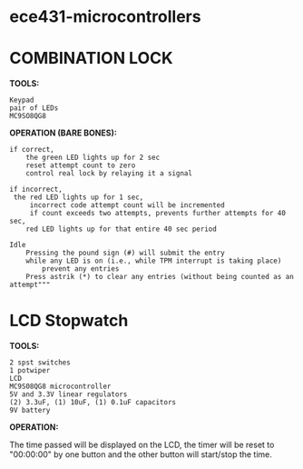 # ece431-microcontrollers

# COMBINATION LOCK

****************TOOLS:****************

	Keypad
	pair of LEDs
	MC9SO8QG8

****************OPERATION (BARE BONES):****************

	if correct, 
		the green LED lights up for 2 sec
        reset attempt count to zero
        control real lock by relaying it a signal
				
	if incorrect,
	 the red LED lights up for 1 sec, 
         incorrect code attempt count will be incremented
         if count exceeds two attempts, prevents further attempts for 40 sec, 
      	red LED lights up for that entire 40 sec period
				
	Idle
		Pressing the pound sign (#) will submit the entry
		while any LED is on (i.e., while TPM interrupt is taking place) 
			prevent any entries 
  		Press astrik (*) to clear any entries (without being counted as an attempt"""
# LCD Stopwatch

****************TOOLS:****************

	2 spst switches 
	1 potwiper 
	LCD 
	MC9S08QG8 microcontroller
	5V and 3.3V linear regulators
	(2) 3.3uF, (1) 10uF, (1) 0.1uF capacitors 
	9V battery

****************OPERATION:****************

The time passed will be displayed on the LCD, the timer will be reset to "00:00:00" by one button
and the other button will start/stop the time.
